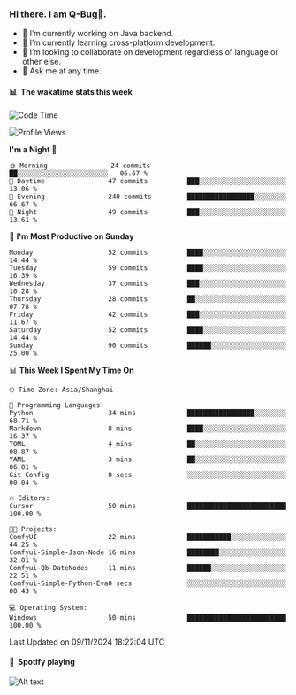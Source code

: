 ### Hi there. I am Q-Bug🐞.

- 🔭 I’m currently working on Java backend.
- 🌱 I’m currently learning cross-platform development.
- 👯 I’m looking to collaborate on development regardless of language or other else.
- 💬 Ask me at any time.

#### 📊 &nbsp;**The wakatime stats this week**  
<!--START_SECTION:waka-->
![Code Time](http://img.shields.io/badge/Code%20Time-175%20hrs%2053%20mins-blue)

![Profile Views](http://img.shields.io/badge/Profile%20Views-0-blue)

**I'm a Night 🦉** 

```text
🌞 Morning                24 commits          ██░░░░░░░░░░░░░░░░░░░░░░░   06.67 % 
🌆 Daytime                47 commits          ███░░░░░░░░░░░░░░░░░░░░░░   13.06 % 
🌃 Evening                240 commits         █████████████████░░░░░░░░   66.67 % 
🌙 Night                  49 commits          ███░░░░░░░░░░░░░░░░░░░░░░   13.61 % 
```
📅 **I'm Most Productive on Sunday** 

```text
Monday                   52 commits          ████░░░░░░░░░░░░░░░░░░░░░   14.44 % 
Tuesday                  59 commits          ████░░░░░░░░░░░░░░░░░░░░░   16.39 % 
Wednesday                37 commits          ███░░░░░░░░░░░░░░░░░░░░░░   10.28 % 
Thursday                 28 commits          ██░░░░░░░░░░░░░░░░░░░░░░░   07.78 % 
Friday                   42 commits          ███░░░░░░░░░░░░░░░░░░░░░░   11.67 % 
Saturday                 52 commits          ████░░░░░░░░░░░░░░░░░░░░░   14.44 % 
Sunday                   90 commits          ██████░░░░░░░░░░░░░░░░░░░   25.00 % 
```


📊 **This Week I Spent My Time On** 

```text
🕑︎ Time Zone: Asia/Shanghai

💬 Programming Languages: 
Python                   34 mins             █████████████████░░░░░░░░   68.71 % 
Markdown                 8 mins              ████░░░░░░░░░░░░░░░░░░░░░   16.37 % 
TOML                     4 mins              ██░░░░░░░░░░░░░░░░░░░░░░░   08.87 % 
YAML                     3 mins              ██░░░░░░░░░░░░░░░░░░░░░░░   06.01 % 
Git Config               0 secs              ░░░░░░░░░░░░░░░░░░░░░░░░░   00.04 % 

🔥 Editors: 
Cursor                   50 mins             █████████████████████████   100.00 % 

🐱‍💻 Projects: 
ComfyUI                  22 mins             ███████████░░░░░░░░░░░░░░   44.25 % 
Comfyui-Simple-Json-Node 16 mins             ████████░░░░░░░░░░░░░░░░░   32.81 % 
Comfyui-Qb-DateNodes     11 mins             ██████░░░░░░░░░░░░░░░░░░░   22.51 % 
Comfyui-Simple-Python-Eva0 secs              ░░░░░░░░░░░░░░░░░░░░░░░░░   00.43 % 

💻 Operating System: 
Windows                  50 mins             █████████████████████████   100.00 % 
```


 Last Updated on 09/11/2024 18:22:04 UTC
<!--END_SECTION:waka-->

#### 🎵 &nbsp;**Spotify playing**  
![Alt text](https://spotify-recently-played-readme.vercel.app/api?user=e5y1o4x7kdt9kf2blu4wvmb4s&unique={true|1|on|yes})
